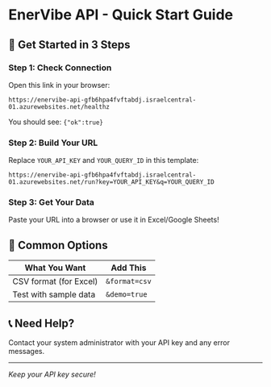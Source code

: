# EnerVibe API - Quick Start Guide

## 🚀 Get Started in 3 Steps

### Step 1: Check Connection
Open this link in your browser:
```
https://enervibe-api-gfb6hpa4fvftabdj.israelcentral-01.azurewebsites.net/healthz
```
You should see: `{"ok":true}`

### Step 2: Build Your URL
Replace `YOUR_API_KEY` and `YOUR_QUERY_ID` in this template:
```
https://enervibe-api-gfb6hpa4fvftabdj.israelcentral-01.azurewebsites.net/run?key=YOUR_API_KEY&q=YOUR_QUERY_ID
```

### Step 3: Get Your Data
Paste your URL into a browser or use it in Excel/Google Sheets!

## 🎯 Common Options

| What You Want | Add This |
|---------------|----------|
| CSV format (for Excel) | `&format=csv` |
| Test with sample data | `&demo=true` |

## 📞 Need Help?
Contact your system administrator with your API key and any error messages.

---
*Keep your API key secure!*

